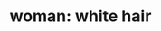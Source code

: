 ---
layout: smileys&emotion
title: "woman: white hair"
emoji: woman_white_hair
permalink: 👩‍🦳.html
image: assets/img/3moji/woman_white_hair.png
---